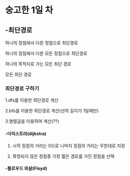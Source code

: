# 숭고한 1일 차


  ## -최단경로

  하나의 정점에서 다른 정점으로 최단경로

  하나의 정점에서 다른 모든 정점으로 최단경로

  하나의 목적지로 가는 모든 최단 경로

  모든 최단 경로

   ### 최단경로 구하기
 
   1.dfs를 이용한 최단경로 계산
 
   2.bfs를 이용한 최단경로 계산(선의 길이가 1일때만)
 
   3.행렬곱을 이용하여 계산(??)
 
 

   #### -다익스트라(dijkstra)
 
   1. 시작 정점의 거리는 0으로 나머지 정점의 거리는 무한대로 지정
 
   2. 확정되지 않은 정점중 가장 짧은 경로를 가진 정점을 선택
   
   
   #### -플로우드 와샬(Floyd)
